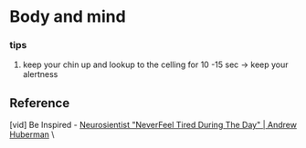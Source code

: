 # Body and mind

### tips
1. keep your chin up and lookup to the celling for 10 -15 sec -> keep your alertness



## Reference

[vid] Be Inspired - [Neurosientist "NeverFeel Tired During The Day" | Andrew Huberman](https://www.youtube.com/watch?v=gjV-Yrh7mxk&ab_channel=BeInspired) \